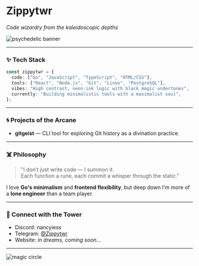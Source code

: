 
# Zippytwr
*Code wizardry from the kaleidoscopic depths*

![psychedelic banner](https://raw.githubusercontent.com/Zippytwr/Zippytwr/main/assets/banner.gif)

---

### ✨ Tech Stack

```ts
const zippytwr = {
  code: ["Go", "JavaScript", "TypeScript", "HTML/CSS"],
  tools: ["React", "Node.js", "Git", "Linux", "PostgreSQL"],
  vibes: "High contrast, neon-ink logic with black magic undertones",
  currently: "Building minimalistic tools with a maximalist soul",
};
```

---

### 🌀 Projects of the Arcane

- **gitgeist** — CLI tool for exploring Git history as a divination practice.

---

### ☠️ Philosophy

> "I don’t just write code — I summon it.  
> Each function a rune, each commit a whisper through the static."

I love **Go's minimalism** and **frontend flexibility**, but deep down I’m more of a **lone engineer** than a team player.

---

### 🧿 Connect with the Tower

- Discord: nancyiess
- Telegram: [@Zippytwr](https://t.me/GafurSH)  
- Website: *in dreams, coming soon…*

---

![magic circle](https://i.pinimg.com/736x/10/e9/0f/10e90f45e87069ae8b4a8021be536964.jpg)
